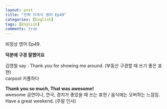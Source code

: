 ```yaml
---
layout: post
title: "진짜 미국식 영어 Ep49"
categories: [English]
tags: [English]
comments: true
---
```


비정상 영어 Ep49.

<b>덕분에 구경 잘했어요</b>

김영철 say : Thank you for showing me around. &#40;부동산 구경할 때 쓰기 좋은 표현&#41; <br>
carpool 카풀하다

<b>Thank you so much, That was awesome!</b> <br>
awesome 공연이나, 연극, 경치가 좋았을 때 쓰는 표현 / 음식에는 오버하는 느낌임. <br>
Have a great weekend. &#40;주말 인사&#41;
